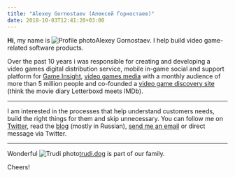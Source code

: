 ```yaml
---
title: "Alexey Gornostaev (Алексей Горностаев)"
date: 2018-10-03T12:41:20+03:00
---
```


__Hi__, my name is ![Profile photo](/img/profile-photo.jpg)Alexey Gornostaev. I help build video game-related software products. 

Over the past 10 years i was responsible for creating and developing a video games digital distribution service, mobile in-game social and support platform for [Game Insight](https://www.game-insight.com/en), [video games media](https://kanobu.ru/) with a monthly audience of more than 5 million people and co-founded a [video game discovery site](https://rawg.io/) (think the movie diary Letterboxd meets IMDb).

---

I am interested in the processes that help understand customers needs,  build the right things for them and skip unnecessary. You can follow me on [Twitter](https://twitter.com/#!/accujazz), read the [blog](/posts) (mostly in Russian), [send me an email](mailto:me@alexey.is) or direct message via Twitter.

---

<!--
Some sample entries from the blog:

- [О форме, функции и вреде паттерн-мышления](/posts/2020-03-31-form-function-and-pattern-based-thinking/)
- [О скраме и зацикленности на скорости](/posts/2020-03-20-scrum-and-fixation-on-speed/)
- [Если не получается ремоут, то и в офисе у вас что-то не так](/posts/2020-03-17-remote-work-struggles/)
- [Re: «Чума на оба ваших стора»](/posts/re-plague-on-games-markets/)
- [You Have Nothing to Play](/posts/you-have-nothing-to-play/)
- [Video Game Markets Fail at Recommending Games](/posts/video-game-markets-fail-at-recommending-games/)

---
-->

Wonderful ![Trudi photo](/img/trudi.jpg)[trudi.dog](http://trudi.dog) is part of our family.

Cheers!
